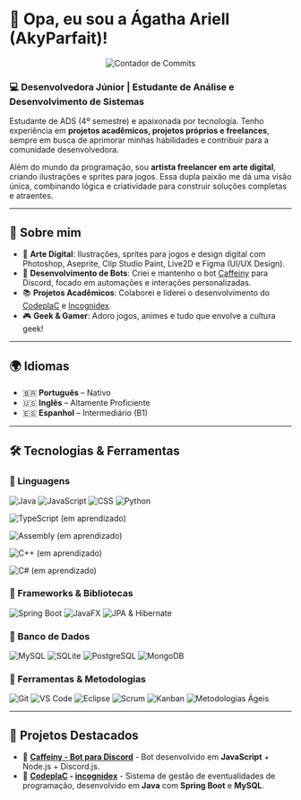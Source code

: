 # 👋 Opa, eu sou a Ágatha Ariell (AkyParfait)!

<p align="center">
  <img src="https://github-readme-stats.vercel.app/api?username=ParfaitCMD&theme=dracula&count_private=true&show_icons=false&hide_title=true&hide_rank=true&hide=issues,prs,stars,repos,followers,contribs&include_all_commits=true&bg_color=282a36&border_color=282a36&custom_title=Commits" alt="Contador de Commits" />
</p>

### 💻 Desenvolvedora Júnior | Estudante de Análise e Desenvolvimento de Sistemas

Estudante de ADS (4º semestre) e apaixonada por tecnologia. Tenho experiência em **projetos acadêmicos, projetos próprios e freelances**, sempre em busca de aprimorar minhas habilidades e contribuir para a comunidade desenvolvedora.

Além do mundo da programação, sou **artista freelancer em arte digital**, criando ilustrações e sprites para jogos. Essa dupla paixão me dá uma visão única, combinando lógica e criatividade para construir soluções completas e atraentes.

---

## 🚀 Sobre mim

- 🎨 **Arte Digital**: Ilustrações, sprites para jogos e design digital com Photoshop, Aseprite, Clip Studio Paint, Live2D e Figma (UI/UX Design).
- 🤖 **Desenvolvimento de Bots**: Criei e mantenho o bot [Caffeiny](https://github.com/ParfaitCMD/CaffeinyCodBase) para Discord, focado em automações e interações personalizadas.
- 📚 **Projetos Acadêmicos**: Colaborei e liderei o desenvolvimento do [CodeplaC](http://www.codeplac.com.br) e [Incognidex](https://www.incognidex.com.br).
- 🎮 **Geek & Gamer**: Adoro jogos, animes e tudo que envolve a cultura geek!

---

## 🌍 Idiomas

- 🇧🇷 **Português** – Nativo
- 🇺🇸 **Inglês** – Altamente Proficiente
- 🇪🇸 **Espanhol** – Intermediário (B1)

---

## 🛠️ Tecnologias & Ferramentas

### 🔹 Linguagens
![Java](https://img.shields.io/badge/Java-ED8B00?style=for-the-badge&logo=openjdk&logoColor=white)
![JavaScript](https://img.shields.io/badge/JavaScript-F7DF1E?style=for-the-badge&logo=javascript&logoColor=black)
![CSS](https://img.shields.io/badge/CSS-1572B6?style=for-the-badge&logo=css3&logoColor=white)
![Python](https://img.shields.io/badge/Python-3776AB?style=for-the-badge&logo=python&logoColor=white)

![TypeScript](https://img.shields.io/badge/TypeScript-3178C6?style=for-the-badge&logo=typescript&logoColor=white) (em aprendizado)

![Assembly](https://img.shields.io/badge/Assembly-FF69B4?style=for-the-badge&logo=asm&logoColor=white) (em aprendizado)

![C++](https://img.shields.io/badge/C%2B%2B-00599C?style=for-the-badge&logo=c%2B%2B&logoColor=white) (em aprendizado)

![C#](https://img.shields.io/badge/C%23-239120?style=for-the-badge&logo=c-sharp&logoColor=white) (em aprendizado)


### 🔹 Frameworks & Bibliotecas
![Spring Boot](https://img.shields.io/badge/Spring%20Boot-6DB33F?style=for-the-badge&logo=spring&logoColor=white)
![JavaFX](https://img.shields.io/badge/JavaFX-2E59A6?style=for-the-badge&logo=java&logoColor=white)
![JPA & Hibernate](https://img.shields.io/badge/JPA%20%26%20Hibernate-59666C?style=for-the-badge&logo=hibernate&logoColor=white)

### 🔹 Banco de Dados
![MySQL](https://img.shields.io/badge/MySQL-4479A1?style=for-the-badge&logo=mysql&logoColor=white)
![SQLite](https://img.shields.io/badge/SQLite-003B57?style=for-the-badge&logo=sqlite&logoColor=white)
![PostgreSQL](https://img.shields.io/badge/PostgreSQL-316192?style=for-the-badge&logo=postgresql&logoColor=white)
![MongoDB](https://img.shields.io/badge/MongoDB-47A248?style=for-the-badge&logo=mongodb&logoColor=white)

### 🔹 Ferramentas & Metodologias
![Git](https://img.shields.io/badge/Git-F05032?style=for-the-badge&logo=git&logoColor=white)
![VS Code](https://img.shields.io/badge/VS%20Code-007ACC?style=for-the-badge&logo=visual-studio-code&logoColor=white)
![Eclipse](https://img.shields.io/badge/Eclipse-2C2255?style=for-the-badge&logo=eclipse&logoColor=white)
![Scrum](https://img.shields.io/badge/Scrum-6DB33F?style=for-the-badge&logo=scrumalliance&logoColor=white)
![Kanban](https://img.shields.io/badge/Kanban-007ACC?style=for-the-badge&logo=trello&logoColor=white)
![Metodologias Ágeis](https://img.shields.io/badge/Metodologias%20%C3%81geis-FBA919?style=for-the-badge&logo=agile&logoColor=white)

---

## 📌 Projetos Destacados

- 🔹 **[Caffeiny - Bot para Discord](https://github.com/ParfaitCMD/CaffeinyCodBase)** - Bot desenvolvido em **JavaScript** + Node.js + Discord.js.
- 🔹 **[CodeplaC](http://www.codeplac.com.br) - [incognidex](https://www.incognidex.com.br)** - Sistema de gestão de eventualidades de programação, desenvolvido em **Java** com **Spring Boot** e **MySQL**.
```
